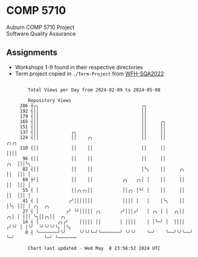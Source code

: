 # COMP 5710
Auburn COMP 5710 Project  
Software Quality Assurance

## Assignments
- Workshops 1-9 found in their respective directories
- Term project copied in `./Term-Project` from [WFH-SQA2022](https://github.com/wumphlett/WFH-SQA2022-AUBURN)

```

        Total Views per Day from 2024-02-09 to 2024-05-08

        Repository Views
     206 ┼╭╮                                      ╭╮
     192 ┤││                                      ││
     179 ┤││                                      ││
     165 ┤││                                      ││     ╭╮
     151 ┤││                                      ││     ││
     137 ┤││            ╭╮                        ││     ││
     124 ┤││            ││    ╭╮                  ││     ││                ╭╮╭╮
     110 ┤││            ││    ││                  ││     ││                ││││
      96 ┤││            ││    ││                  ││     ││            ╭╮  │││╰╮
      82 ┤││            ││    ││                  │╰╮    ││     ╭╮     ││  │││ │
      69 ┼╯│            ││    ││           ╭╮   ╭╮│ │    ││     ││     ││  │││ │
      55 ┤ │            ││╭╮╭╮││           ││╭╮ │╰╯ │    ││     ││     ││  │││ │
      41 ┤ │           ╭╯│││││││           ││││ │   │    │╰╮    ││     │╰╮ │││ │ ╭╮  ╭╮
      27 ┤ │          ╭╯ ╰╯│││││ ╭╮       ╭╯│││╭╯   │ ╭╮ │ │  ╭╮││   ╭╮│ │ │││ ╰╮││╭╮││  ╭╮
      14 ┤ │       ╭╮╭╯    │││││ ││       │ ││││    │ │╰─╯ │  ││││  ╭╯╰╯ │ │╰╯  ╰╯╰╯╰╯╰╮ │╰╮
       0 ┤ ╰───────╯╰╯     ╰╯╰╯╰─╯╰───────╯ ╰╯╰╯    ╰─╯    ╰──╯╰╯╰──╯    ╰─╯           ╰─╯ ╰───────

        Chart last updated - Wed May  8 23:56:52 2024 UTC
        
```

